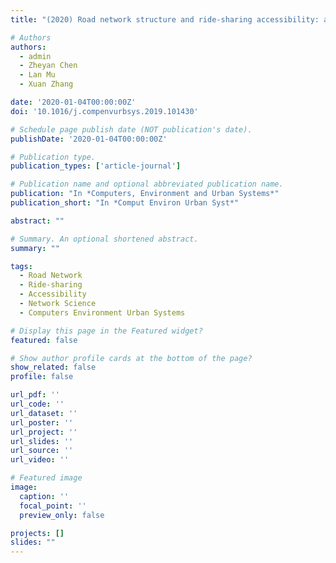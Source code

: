 ```yaml
---
title: "(2020) Road network structure and ride-sharing accessibility: a network science perspective. Computers, Environment and Urban Systems, 80, 101430"

# Authors
authors:
  - admin
  - Zheyan Chen
  - Lan Mu
  - Xuan Zhang

date: '2020-01-04T00:00:00Z'
doi: '10.1016/j.compenvurbsys.2019.101430'

# Schedule page publish date (NOT publication's date).
publishDate: '2020-01-04T00:00:00Z'

# Publication type.
publication_types: ['article-journal']

# Publication name and optional abbreviated publication name.
publication: "In *Computers, Environment and Urban Systems*"
publication_short: "In *Comput Environ Urban Syst*"

abstract: ""

# Summary. An optional shortened abstract.
summary: ""

tags:
  - Road Network
  - Ride-sharing
  - Accessibility
  - Network Science
  - Computers Environment Urban Systems

# Display this page in the Featured widget?
featured: false

# Show author profile cards at the bottom of the page?
show_related: false
profile: false

url_pdf: ''
url_code: ''
url_dataset: ''
url_poster: ''
url_project: ''
url_slides: ''
url_source: ''
url_video: ''

# Featured image
image:
  caption: ''
  focal_point: ''
  preview_only: false

projects: []
slides: ""
---
```

